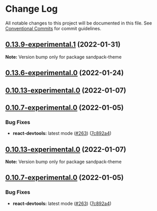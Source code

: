 # Change Log

All notable changes to this project will be documented in this file.
See [Conventional Commits](https://conventionalcommits.org) for commit guidelines.

## [0.13.9-experimental.1](https://github.com/codesandbox/sandpack/compare/v0.13.9-experimental.0...v0.13.9-experimental.1) (2022-01-31)

**Note:** Version bump only for package sandpack-theme





## [0.13.6-experimental.0](https://github.com/codesandbox/sandpack/compare/v0.13.5...v0.13.6-experimental.0) (2022-01-24)



## [0.10.13-experimental.0](https://github.com/codesandbox/sandpack/compare/v0.10.12...v0.10.13-experimental.0) (2022-01-07)



## [0.10.7-experimental.0](https://github.com/codesandbox/sandpack/compare/v0.10.11...v0.10.7-experimental.0) (2022-01-05)


### Bug Fixes

* **react-devtools:** latest mode ([#263](https://github.com/codesandbox/sandpack/issues/263)) ([7c892a4](https://github.com/codesandbox/sandpack/commit/7c892a48baea7a74aa093ef5351e168291ec1e03))





## [0.10.13-experimental.0](https://github.com/codesandbox/sandpack/compare/v0.10.11-experimental.4...v0.10.13-experimental.0) (2022-01-07)

**Note:** Version bump only for package sandpack-theme





## [0.10.7-experimental.0](https://github.com/codesandbox/sandpack/compare/v0.10.6...v0.10.7-experimental.0) (2022-01-05)


### Bug Fixes

* **react-devtools:** latest mode ([#263](https://github.com/codesandbox/sandpack/issues/263)) ([7c892a4](https://github.com/codesandbox/sandpack/commit/7c892a48baea7a74aa093ef5351e168291ec1e03))
